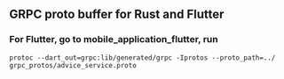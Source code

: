 ## GRPC proto buffer for Rust and Flutter
### For Flutter, go to mobile_application_flutter, run
```
protoc --dart_out=grpc:lib/generated/grpc -Iprotos --proto_path=../ grpc_protos/advice_service.proto  
```
